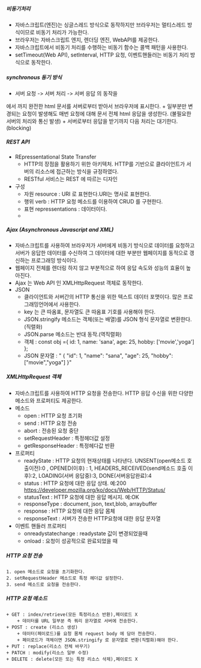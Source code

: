 ##### 비동기처리
+ 자바스크립트(엔진)는 싱글스레드 방식으로 동작하지만 브라우저는 멀티스레드 방식이므로 비동기 처리가 가능한다.
+ 브라우저는 자바스크립트 엔지, 렌더딩 엔진, WebAPI를 제공한다.
+ 자바스크립트에서 비동기 처리를 수행하는 비동기 함수는 콜백 패턴을 사용한다.
+ setTimeout(Web API), setInterval, HTTP 요청, 이벤트핸들러는 비동기 처리 방식으로 동작한다.

##### synchronous 동기 방식 
+ 서버 요청 ->  서버 처리 -> 서버 응답  의 동작을
<html> 에서 </html> 까지 완전한 html 문서를 서버로부터 받아서 브라우저에 표시한다.
+ 일부분만 변경되는 요청이 발생해도 매번 요청에 대해 문서 전체 html 응답을 생성한다. (불필요한 서버의 처리와 통신 발생)
+ 서버로부터 응답을 받기까지 다음 처리는 대기한다.(blocking)

##### REST API
+ REpressentational State Transfer
    + HTTP의 장점을 활용하기 위한 아키텍처. HTTP를 기반으로 클라이언트가 서버의 리소스에 접근하는 방식을 규정하였다.
    + RESTful 서비스는 REST 에 따르는 디자인
+ 구성
    + 자원 resource : URI 로 표현한다.URI는 명사로 표현한다.
    + 행위 verb : HTTP 요청 메소드를 이용하여 CRUD 를 구현한다.
    + 표현 repressentations : 데이터이다.
    + 
##### Ajax (Asynchronous Javascript and XML)
+ 자바스크립트를 사용하여 브라우저가 서버에게 비동기 방식으로 데이터를 요청하고 서버가 응답한 데이터를 수신하여 그 데이터에 대한 부분만 웹페이지를 동적으로 갱신하는 프로그래밍 방식이다.
+ 웹페이지 전체를 렌더링 하지 않고 부분적으로 하여 응답 속도와 성능의 효율이 높아진다.
+ Ajax 는 Web API 인 XMLHttpRequest 객체로 동작한다.
+ JSON 
    + 클라이언트와 서버간의 HTTP 통신을 위한 텍스트 데이터 포맷이다. 많은 프로그래밍언어에서 사용한다.
    + key 는 큰 따옴표, 문자열도 큰 따옴표 기호를 사용해야 한다.
    + JSON.stringify 메소드는 객체(또는 배열)를 JSON 형식 문자열로 변환한다.(직렬화)
    + JSON.parse 메소드는 반대 동작.(역직렬화)
    + 객체 : const obj ={
        id: 1,
        name: 'sana',
        age: 25,
        hobby: ['movie','yoga']
    };
    + JSON 문자열 : 
    " {
      "id": 1,
      "name": "sana",
      "age": 25,
      "hobby": ["movie","yoga"]
    }"

##### XMLHttpRequest 객체
+ 자바스크립트를 사용하여 HTTP 요청을 전송한다.  HTTP 응답 수신을 위한 다양한 메소드와 프로퍼티도 제공한다.
+ 메소드
    + open : HTTP 요청 초기화
    + send : HTTP 요청 전송
    + abort : 전송된 요청 중단
    + setRequestHeader : 특정헤더값 설정
    + getResponseHeader : 특정헤다값 반환
+ 프로퍼티
    + readyState : HTTP 요청의 현재상태를 나타낸다. 
            UNSENT(open메소드 호출이전):0 , OPENED(이후) : 1, 
            HEADERS_RECEIVED(send메소드 호출 이후):2, 
            LOADING(서버 응답중):3, DONE(서버응답완료):4
    + status : HTTP 요청에 대한 응답 상태. 예:200   https://developer.mozilla.org/ko/docs/Web/HTTP/Status/
    + statusText : HTTP 요청에 대한 응답 메시지. 예:OK    
    + responseType : document, json, text,blob, arraybuffer
    + response : HTTP 요청에 대한 응답 몸체
    + responseText : 서버가 전송한 HTTP요청에 대한 응답 문자열
+ 이벤트 핸들러 프로퍼티
    + onreadystatechange : readystate 값이 변경되었을때
    + onload : 요청이 성공적으로 완료되었을 때

##### HTTP 요청 전송
    1. open 메소드로 요청을 초기화한다.
    2. setRequestHeader 메소드로 특정 헤더값 설정한다.
    3. send 메소드로 요청을 전송한다.

##### HTTP 요청 메소드
    + GET : index/retrieve(모든 특정리소스 반환),페이로드 X
        + 데이터를 URL 일부분 즉 쿼리 문자열로 서버에 전송한다.
    + POST : create (리소스 생성)
        + 데이터(페이로드)를 요청 몸체 request body 에 담아 전송한다.
        + 페이로드가 객체이면 JSON.stringify 로 문자열로 변환(직렬화)해야 한다.
    + PUT : replace(리소스 전체 바꾸기)
    + PATCH : modify(리소스 일부 수정)
    + DELETE : delete(모든 또는 특정 리소스 삭제),페이로드 X